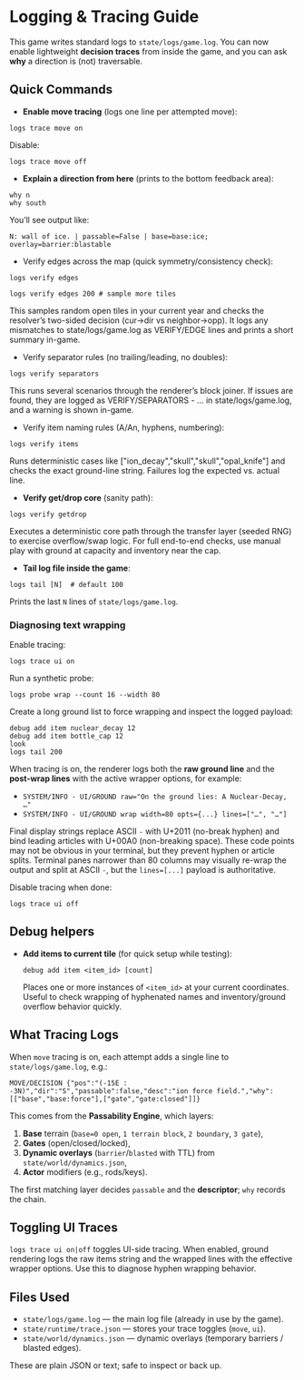 # Logging & Tracing Guide

This game writes standard logs to `state/logs/game.log`. You can now enable lightweight **decision traces** from inside the game, and you can ask **why** a direction is (not) traversable.

## Quick Commands

- **Enable move tracing** (logs one line per attempted move):

```
logs trace move on
```

Disable:

```
logs trace move off
```

- **Explain a direction from here** (prints to the bottom feedback area):

```
why n
why south
```

You’ll see output like:

```
N: wall of ice. | passable=False | base=base:ice; overlay=barrier:blastable
```

- Verify edges across the map (quick symmetry/consistency check):

```
logs verify edges

logs verify edges 200 # sample more tiles
```

This samples random open tiles in your current year and checks the resolver’s two-sided decision (cur→dir vs neighbor→opp). It logs any mismatches to state/logs/game.log as VERIFY/EDGE lines and prints a short summary in-game.

- Verify separator rules (no trailing/leading, no doubles):

```
logs verify separators
```

This runs several scenarios through the renderer’s block joiner. If issues are found, they are logged as VERIFY/SEPARATORS - ... in state/logs/game.log, and a warning is shown in-game.

- Verify item naming rules (A/An, hyphens, numbering):

```
logs verify items
```

Runs deterministic cases like ["ion_decay","skull","skull","opal_knife"] and checks the exact ground-line string. Failures log the expected vs. actual line.

- **Verify get/drop core** (sanity path):

```
logs verify getdrop
```

Executes a deterministic core path through the transfer layer (seeded RNG) to exercise overflow/swap logic. For full end-to-end checks, use manual play with ground at capacity and inventory near the cap.

- **Tail log file inside the game**:

```
logs tail [N]  # default 100
```

Prints the last `N` lines of `state/logs/game.log`.

### Diagnosing text wrapping

Enable tracing:

```
logs trace ui on
```

Run a synthetic probe:

```
logs probe wrap --count 16 --width 80
```

Create a long ground list to force wrapping and inspect the logged payload:

```
debug add item nuclear_decay 12
debug add item bottle_cap 12
look
logs tail 200
```

When tracing is on, the renderer logs both the **raw ground line** and the
**post-wrap lines** with the active wrapper options, for example:

- `SYSTEM/INFO - UI/GROUND raw="On the ground lies: A Nuclear-Decay, …"`
- `SYSTEM/INFO - UI/GROUND wrap width=80 opts={...} lines=["…", "…"]`

Final display strings replace ASCII `-` with U+2011 (no-break hyphen) and bind
leading articles with U+00A0 (non-breaking space). These code points may not be
obvious in your terminal, but they prevent hyphen or article splits. Terminal
panes narrower than 80 columns may visually re-wrap the output and split at
ASCII `-`, but the `lines=[...]` payload is authoritative.

Disable tracing when done:

```
logs trace ui off
```

## Debug helpers
- **Add items to current tile** (for quick setup while testing):
  ```
  debug add item <item_id> [count]
  ```
  Places one or more instances of `<item_id>` at your current coordinates. Useful to check wrapping of hyphenated names and inventory/ground overflow behavior quickly.

## What Tracing Logs

When `move` tracing is on, each attempt adds a single line to `state/logs/game.log`, e.g.:

```
MOVE/DECISION {"pos":"(-15E : -3N)","dir":"S","passable":false,"desc":"ion force field.","why":[["base","base:force"],["gate","gate:closed"]]}
```

This comes from the **Passability Engine**, which layers:
1. **Base** terrain (`base=0 open`, `1 terrain block`, `2 boundary`, `3 gate`),
2. **Gates** (open/closed/locked),
3. **Dynamic overlays** (`barrier`/`blasted` with TTL) from `state/world/dynamics.json`,
4. **Actor** modifiers (e.g., rods/keys).

The first matching layer decides `passable` and the **descriptor**; `why` records the chain.

## Toggling UI Traces

`logs trace ui on|off` toggles UI-side tracing. When enabled, ground rendering logs the raw items string and the wrapped lines with the effective wrapper options. Use this to diagnose hyphen wrapping behavior.

## Files Used

- `state/logs/game.log` — the main log file (already in use by the game).
- `state/runtime/trace.json` — stores your trace toggles (`move`, `ui`).
- `state/world/dynamics.json` — dynamic overlays (temporary barriers / blasted edges).

These are plain JSON or text; safe to inspect or back up.
